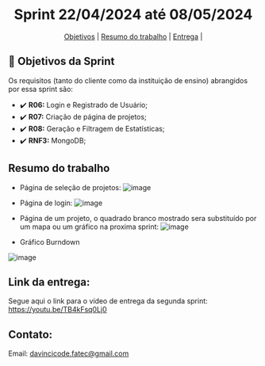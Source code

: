 <h1 align="center">  Sprint 22/04/2024 até 08/05/2024</h1>

<span id="topo">
<p align="center">
    <a href="#objetivo">Objetivos</a>  |  
<!--    <a href="#backlogs">Backlogs, Épicos & User Stories</a>  | --> 
    <a href="#resumo">Resumo do trabalho</a>  |  
    <a href="#entrega">Entrega</a> | 
</p>
   


## :dart: Objetivos da Sprint
<span id="objetivo">
    
Os requisitos (tanto do cliente como da instituição de ensino) abrangidos por essa sprint são: 
- :heavy_check_mark: **R06:** Login e Registrado de Usuário;
- :heavy_check_mark: **R07:** Criação de página de projetos;
- :heavy_check_mark: **R08:** Geração e Filtragem de Estatísticas;
- :heavy_check_mark: **RNF3:** MongoDB;


## Resumo do trabalho
<span id="resumo">
    
- Página de seleção de projetos:
![image](https://github.com/Our-time-Fatec/API-2024_1-Documentacao/assets/125413068/cf5e663a-dc52-4703-8ae5-ef9b6fa25c59)

- Página de login:
![image](https://github.com/Our-time-Fatec/API-2024_1-Documentacao/assets/125413068/05159ec6-8eb0-4194-9039-d14e5c1c0c6f)

- Página de um projeto, o quadrado branco mostrado sera substituído por um mapa ou um gráfico na proxima sprint:
![image](https://github.com/Our-time-Fatec/API-2024_1-Documentacao/assets/125413068/8c2b81c2-7d2a-404f-9b66-28debf8d3939)

- Gráfico Burndown

![image](https://github.com/Our-time-Fatec/API-2024_1-Documentacao/assets/125413068/faa3a13d-a44c-40c4-8c3d-be5452e9b7a4)

## Link da entrega:
<span id="entrega">
    
Segue aqui o link para o vídeo de entrega da segunda sprint: https://youtu.be/TB4kFsq0Lj0

## Contato:
 Email: davincicode.fatec@gmail.com



 <!--

**Here are some ideas to get you started:**

🙋‍♀️ A short introduction - what is your organization all about?
🌈 Contribution guidelines - how can the community get involved?
👩‍💻 Useful resources - where can the community find your docs? Is there anything else the community should know?
🍿 Fun facts - what does your team eat for breakfast?
🧙 Remember, you can do mighty things with the power of [Markdown](https://docs.github.com/github/writing-on-github/getting-started-with-writing-and-formatting-on-github/basic-writing-and-formatting-syntax)
-->
